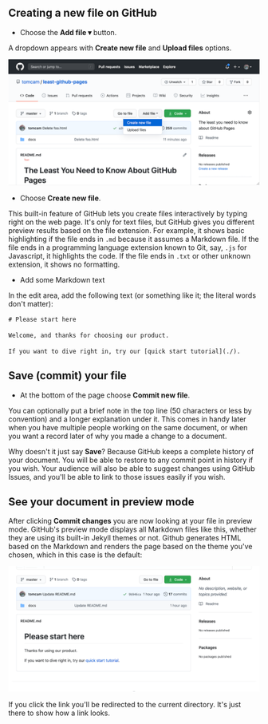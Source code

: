 ## Creating a new file on GitHub

* Choose the **Add file ▾** button.

A dropdown appears with **Create new file** and **Upload files** options.

![Screenshot showing GitHub's Add file button selected](./assets/github-create-new-file-1024x514.png)

* Choose **Create new file**.

This built-in feature of GitHub lets you create files interactively by typing right on the web page.
It's only for text files, but GitHub gives you different preview results based on the file
extension. For example, it shows basic highlighting if the file ends in `.md` because it
assumes a Markdown file. If the file ends in a programming language extension known to Git, 
say, `.js` for Javascript, it highlights the code. 
If the file ends in `.txt` or other unknown extension, it shows no formatting.

* Add some Markdown text

In the edit area, add the following text (or something like it; the literal words don't matter):

```
# Please start here

Welcome, and thanks for choosing our product.

If you want to dive right in, try our [quick start tutorial](./). 
```

## Save (commit) your file

* At the bottom of the page choose **Commit new file**.

You can optionally put a brief note in the top line (50 characters or less by convention)
and a longer explanation under it. This comes in handy later when you have multiple
people working on the same document, or when you want a record later of why you
made a change to a document.

Why doesn't it just say **Save**? Because GitHub keeps a complete history of your document.
You will be able to restore to any commit point in history if you wish. Your audience will
also be able to suggest changes using GitHub Issues, and you'll be able to link to those
issues easily if you wish.

## See your document in preview mode

After clicking **Commit changes** you are now looking at your file in preview mode. 
GitHub's preview mode displays all Markdown files like this, whether they are using its built-in Jekyll themes or not.
Github generates HTML based on the Markdown and renders the page based on the theme you've chosen,
which in this case is the default:

![Screen shot of new README.md file in GitHub preview](./assets/github-pages-example-readme-1024x512.png)

If you click the link you'll be redirected to the current directory. It's just there to show how a link looks.
